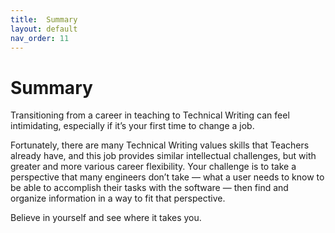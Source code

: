 ```yaml
---
title:  Summary
layout: default
nav_order: 11
---
```



# Summary
Transitioning from a career in teaching to Technical Writing can feel intimidating, especially if it’s your first time to change a job. 

Fortunately, there are many Technical Writing values skills that Teachers already have, and this job provides similar intellectual challenges, but with greater and more various career flexibility. Your challenge is to take a perspective that many engineers don’t take — what a user needs to know to be able to accomplish their tasks with the software — then find and organize information in a way to fit that perspective.

Believe in yourself and see where it takes you.
